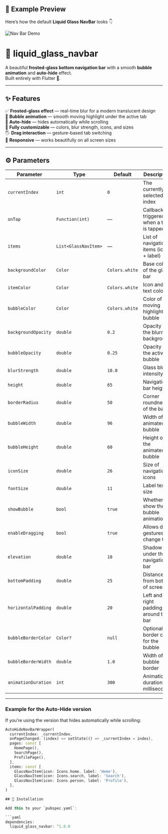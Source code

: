 ## 🧊 Example Preview

Here’s how the default **Liquid Glass NavBar** looks 👇

![Nav Bar Demo](https://raw.githubusercontent.com/Karf2411/liquid_glass_navbar/e756516a23edc934033bbb767e7012e4d91a2589/assets/2025-10-2417-31-111-ezgif.com-video-to-gif-converter.gif)

# 🧊 liquid_glass_navbar

A beautiful **frosted-glass bottom navigation bar** with a smooth **bubble animation** and **auto-hide** effect.  
Built entirely with Flutter 💙.

---

## ✨ Features

✅ **Frosted-glass effect** — real-time blur for a modern translucent design  
🫧 **Bubble animation** — smooth moving highlight under the active tab  
🔄 **Auto-hide** — hides automatically while scrolling  
🎨 **Fully customizable** — colors, blur strength, icons, and sizes  
🖐️ **Drag interaction** — gesture-based tab switching  
📱 **Responsive** — works beautifully on all screen sizes  

---

## ⚙️ Parameters

| Parameter | Type | Default | Description |
|------------|------|----------|--------------|
| `currentIndex` | `int` | `0` | The currently selected tab index |
| `onTap` | `Function(int)` | — | Callback triggered when a tab is tapped |
| `items` | `List<GlassNavItem>` | — | List of navigation items (icon + label) |
| `backgroundColor` | `Color` | `Colors.white` | Base color of the glass bar |
| `itemColor` | `Color` | `Colors.white` | Icon and text color |
| `bubbleColor` | `Color` | `Colors.white` | Color of the moving highlight bubble |
| `backgroundOpacity` | `double` | `0.2` | Opacity of the blurred background |
| `bubbleOpacity` | `double` | `0.25` | Opacity of the active bubble |
| `blurStrength` | `double` | `10.0` | Glass blur intensity |
| `height` | `double` | `65` | Navigation bar height |
| `borderRadius` | `double` | `50` | Corner roundness of the bar |
| `bubbleWidth` | `double` | `96` | Width of the animated bubble |
| `bubbleHeight` | `double` | `60` | Height of the animated bubble |
| `iconSize` | `double` | `26` | Size of navigation icons |
| `fontSize` | `double` | `11` | Label text size |
| `showBubble` | `bool` | `true` | Whether to show the bubble animation |
| `enableDragging` | `bool` | `true` | Allows drag gestures to change tabs |
| `elevation` | `double` | `10` | Shadow under the navigation bar |
| `bottomPadding` | `double` | `25` | Distance from bottom of screen |
| `horizontalPadding` | `double` | `20` | Left and right padding around the bar |
| `bubbleBorderColor` | `Color?` | `null` | Optional border color for the bubble |
| `bubbleBorderWidth` | `double` | `1.0` | Width of the bubble border |
| `animationDuration` | `int` | `300` | Animation duration in milliseconds |

---

### Example for the Auto-Hide version

If you’re using the version that hides automatically while scrolling:

```dart
AutoHideNavBarWrapper(
  currentIndex: _currentIndex,
  onPageChanged: (index) => setState(() => _currentIndex = index),
  pages: const [
    HomePage(),
    SearchPage(),
    ProfilePage(),
  ],
  items: const [
    GlassNavItem(icon: Icons.home, label: 'Home'),
    GlassNavItem(icon: Icons.search, label: 'Search'),
    GlassNavItem(icon: Icons.person, label: 'Profile'),
  ],
)

## 🚀 Installation

Add this to your `pubspec.yaml`:

```yaml
dependencies:
  liquid_glass_navbar: ^1.0.0




